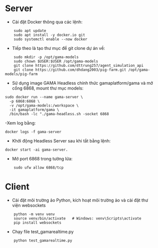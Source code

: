 # Server
- Cài đặt Docker thông qua các lệnh:
```
    sudo apt update
    sudo apt install -y docker.io git
    sudo systemctl enable --now docker
```
- Tiếp theo là tạo thư mục để git clone dự án về: 
```
    sudo mkdir -p /opt/gama-models
    sudo chown $USER:$USER /opt/gama-models
    git clone https://github.com/dttrung257/agent_simulation_api
    git clone https://github.com/dhdang2003/pig-farm.git /opt/gama-models/pig-farm
```
- Sử dụng image GAMA Headless chính thức gamaplatform/gama và mở cổng 6868, mount thư mục models:
```
sudo docker run --name gama-server \
  -p 6868:6868 \
  -v /opt/gama-models:/workspace \
  -it gamaplatform/gama \
  /bin/bash -lc "./gama-headless.sh -socket 6868
```
-Xem log bằng: 
```
docker logs -f gama-server 
```
- Khởi động Headless Server sau khi tắt bằng lệnh: 
```
docker start -ai gama-server.
```
- Mở port 6868 trong tường lửa:
```
	sudo ufw allow 6868/tcp
```

# Client
- Cài đặt môi trường ảo Python, kích hoạt môi trường ảo và cài đặt thư viện websockets
```
    python -m venv venv
    source venv/bin/activate   # Windows: venv\Scripts\activate
    pip install websockets
```
- Chạy file test_gamarealtime.py
```
    python test_gamarealtime.py
